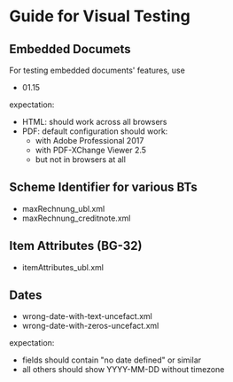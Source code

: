 # Guide for Visual Testing

## Embedded Documets
For testing embedded documents' features, use
* 01.15

expectation:
* HTML: should work across all browsers
* PDF: default configuration should work:
  * with Adobe Professional 2017
  * with PDF-XChange Viewer 2.5
  * but not in browsers at all 

## Scheme Identifier for various BTs
* maxRechnung_ubl.xml
* maxRechnung_creditnote.xml

## Item Attributes (BG-32)
* itemAttributes_ubl.xml

## Dates
* wrong-date-with-text-uncefact.xml
* wrong-date-with-zeros-uncefact.xml

expectation: 
* fields should contain "no date defined" or similar
* all others should show YYYY-MM-DD without timezone
